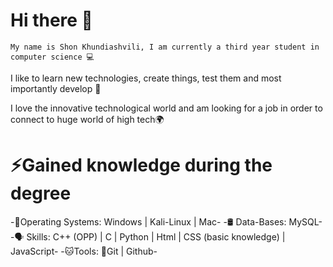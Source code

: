 # Hi there 👋
`My name is Shon Khundiashvili, I am currently a third year student in computer science 💻`

I like to learn new technologies, create things, test them and most importantly develop 🔨

I love the innovative technological world and am looking for a job in order to connect to huge world of high tech🌍

# ⚡Gained knowledge during the degree 

-📰Operating Systems: Windows | Kali-Linux | Mac-
-🛢️ Data-Bases: MySQL-
-🗣 Skills: C++ (OPP) | C | Python | Html | CSS (basic knowledge) | JavaScript-
-🐱‍Tools: 👤Git | Github-
